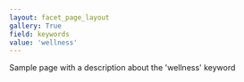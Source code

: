 ```yaml
---
layout: facet_page_layout
gallery: True
field: keywords
value: 'wellness'
---
```


Sample page with a description about the 'wellness' keyword